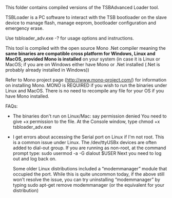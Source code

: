 This folder contains compiled versions of the TSBAdvanced Loader tool.

TSBLoader is a PC software to interact with the TSB bootloader on the slave device to manage flash, manage eeprom, bootloader configuration and emergency erase.

Use tsbloader_adv.exe -? for usage options and instructions.

This tool is compiled with the open source Mono .Net compiler meaning the <b>same binaries are compatible cross platform for Windows, Linux and MacOS, provided Mono is installed</b> on your system (in case it is Linux or MacOS; if you are on Windows either have Mono or .Net installed (.Net is probably already installed in Windows))

Refer to Mono project page (http://www.mono-project.com/) for information on installing Mono.
MONO is REQUIRED if you wish to run the binaries under Linux and MacOS. There is no need to recompile any file for your OS if you have Mono installed.


FAQs:
- The binaries don't run on Linux/Mac: say permission denied
  You need to give +x permission to the file.
  At the Console window, type chmod +x tsbloader_adv.exe
  
- I get errors about accessing the Serial port on Linux if I'm not root.
  This is a common issue under Linux. The /dev/ttyUSBx devices are often added to dial-out group. 
  If you are running as non-root, at the command prompt type:
    sudo usermod -a -G dialout $USER
  Next you need to log out and log back on.

  Some older Linux distributions included a “modemmanager” module that occupied the port. 
  While this is quite uncommon today, if the above still won't resolve the issue, you can try uninstalling “modemmanager” by typing sudo apt-get remove modemmanager (or the equivalent for your distribution)